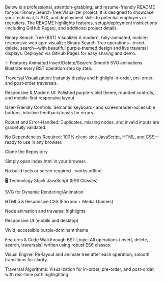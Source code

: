 Below is a professional, attention-grabbing, and resume-friendly README for your Binary Search Tree Visualizer project. It is designed to showcase your technical, UI/UX, and deployment skills to potential employers or recruiters. The README highlights features, setup/deployment instructions (including GitHub Pages), and additional project details.

Binary Search Tree (BST) Visualizer
A modern, fully-animated, mobile-responsive web app: visualize Binary Search Tree operations—insert, delete, search—with beautiful purple-themed design and live traversal displays.
Deployed via GitHub Pages for easy sharing and demo.

✨ Features
Animated Insert/Delete/Search: Smooth SVG animations illustrate every BST operation step by step.

Traversal Visualization: Instantly display and highlight in-order, pre-order, and post-order traversals.

Responsive & Modern UI: Polished purple-violet theme, rounded controls, and mobile-first responsive layout.

User-Friendly Controls: Semantic keyboard- and screenreader-accessible buttons, intuitive feedback/toasts for errors.

Robust and Error-Handled: Duplicates, missing nodes, and invalid inputs are gracefully validated.

No Dependencies Required: 100% client-side JavaScript, HTML, and CSS—ready to use in any browser.

Clone the Repository

Simply open index.html in your browser.

No build tools or server required—works offline!

🖥️ Technology Stack
JavaScript (ES6 Classes)

SVG for Dynamic Rendering/Animation

HTML5 & Responsive CSS (Flexbox + Media Queries)

Node animation and traversal highlights

Responsive UI (mobile and desktop)

Vivid, accessible purple-dominant theme

Features & Code Walkthrough
BST Logic: All operations (insert, delete, search, traversals) written using robust ES6 classes.

Visual Engine: Re-layout and animate tree after each operation; smooth transitions for clarity.

Traversal Algorithms: Visualization for in-order, pre-order, and post-order, with real-time path highlighting.
